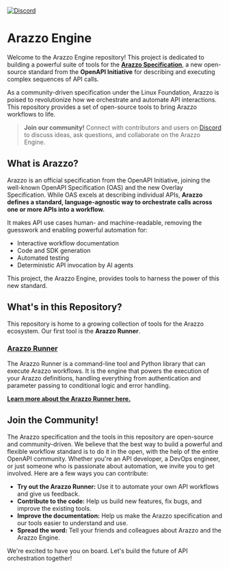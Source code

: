 [![Discord](https://img.shields.io/badge/JOIN%20OUR%20DISCORD-COMMUNITY-7289DA?style=plastic&logo=discord&logoColor=white)](https://discord.gg/TdbWXZsUSm)

# Arazzo Engine

Welcome to the Arazzo Engine repository! This project is dedicated to building a powerful suite of tools for the **[Arazzo Specification](https://www.openapis.org/arazzo-specification)**, a new open-source standard from the **OpenAPI Initiative** for describing and executing complex sequences of API calls.

As a community-driven specification under the Linux Foundation, Arazzo is poised to revolutionize how we orchestrate and automate API interactions. This repository provides a set of open-source tools to bring Arazzo workflows to life.

> **Join our community!** Connect with contributors and users on [Discord](https://discord.gg/yrxmDZWMqB) to discuss ideas, ask questions, and collaborate on the Arazzo Engine.

## What is Arazzo?

Arazzo is an official specification from the OpenAPI Initiative, joining the well-known OpenAPI Specification (OAS) and the new Overlay Specification. While OAS excels at describing individual APIs, **Arazzo defines a standard, language-agnostic way to orchestrate calls across one or more APIs into a workflow.**

It makes API use cases human- and machine-readable, removing the guesswork and enabling powerful automation for:
*   Interactive workflow documentation
*   Code and SDK generation
*   Automated testing
*   Deterministic API invocation by AI agents

This project, the Arazzo Engine, provides tools to harness the power of this new standard.

## What's in this Repository?

This repository is home to a growing collection of tools for the Arazzo ecosystem. Our first tool is the **Arazzo Runner**.

### [Arazzo Runner](./runner/README.md)

The Arazzo Runner is a command-line tool and Python library that can execute Arazzo workflows. It is the engine that powers the execution of your Arazzo definitions, handling everything from authentication and parameter passing to conditional logic and error handling.

[**Learn more about the Arazzo Runner here.**](./runner/README.md)

## Join the Community!
The Arazzo specification and the tools in this repository are open-source and community-driven. We believe that the best way to build a powerful and flexible workflow standard is to do it in the open, with the help of the entire OpenAPI community.
Whether you're an API developer, a DevOps engineer, or just someone who is passionate about automation, we invite you to get involved. Here are a few ways you can contribute:
*   **Try out the Arazzo Runner:** Use it to automate your own API workflows and give us feedback.
*   **Contribute to the code:** Help us build new features, fix bugs, and improve the existing tools.
*   **Improve the documentation:** Help us make the Arazzo specification and our tools easier to understand and use.
*   **Spread the word:** Tell your friends and colleagues about Arazzo and the Arazzo Engine.

We're excited to have you on board. Let's build the future of API orchestration together!

